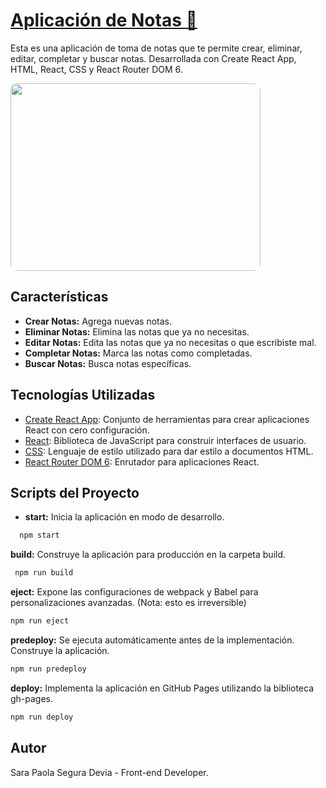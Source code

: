 # [Aplicación de Notas 📝](https://sarasegura.github.io/page-notes-curso-react-intro/)
Esta es una aplicación de toma de notas que te permite crear, eliminar, editar, completar y buscar notas. Desarrollada con Create React App, HTML, React, CSS y React Router DOM 6.

<img src="https://github.com/sarasegura/page-notes-curso-react-intro/assets/137323950/c87a2b44-df1e-4c44-8f9b-03a5e3479b5a" width="400" height="300"  style="border-radius: 10px;">

## Características

- **Crear Notas:** Agrega nuevas notas.
- **Eliminar Notas:** Elimina las notas que ya no necesitas.
-  **Editar Notas:** Edita las notas que ya no necesitas o que escribiste mal.
- **Completar Notas:** Marca las notas como completadas.
- **Buscar Notas:** Busca notas específicas.

## Tecnologías Utilizadas

- [Create React App](https://create-react-app.dev/): Conjunto de herramientas para crear aplicaciones React con cero configuración.
- [React](https://reactjs.org/): Biblioteca de JavaScript para construir interfaces de usuario.
- [CSS](https://developer.mozilla.org/en-US/docs/Web/CSS): Lenguaje de estilo utilizado para dar estilo a documentos HTML.
- [React Router DOM 6](https://reactrouter.com/): Enrutador para aplicaciones React.

## Scripts del Proyecto
- **start:** Inicia la aplicación en modo de desarrollo.
```bash
  npm start
  ```
**build:** Construye la aplicación para producción en la carpeta build.
```bash
 npm run build
  ```
**eject:** Expone las configuraciones de webpack y Babel para personalizaciones avanzadas. (Nota: esto es irreversible)
 ```bash
npm run eject
  ```
**predeploy:** Se ejecuta automáticamente antes de la implementación. Construye la aplicación.
```bash
npm run predeploy
  ```
**deploy:** Implementa la aplicación en GitHub Pages utilizando la biblioteca gh-pages.
 ```bash
npm run deploy
  ```

## Autor
Sara Paola Segura Devia - Front-end Developer.

